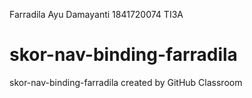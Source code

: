 Farradila Ayu Damayanti
1841720074
TI3A

# skor-nav-binding-farradila
skor-nav-binding-farradila created by GitHub Classroom
